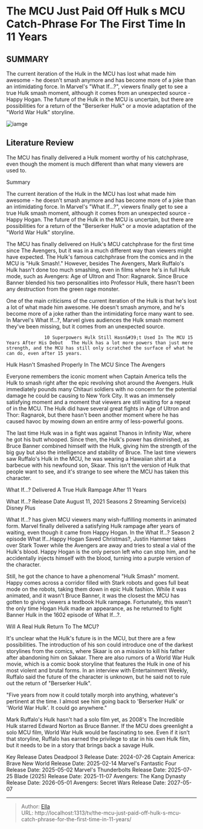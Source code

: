 # The MCU Just Paid Off Hulk s MCU Catch-Phrase For The First Time In 11 Years


## SUMMARY 



  The current iteration of the Hulk in the MCU has lost what made him awesome - he doesn&#39;t smash anymore and has become more of a joke than an intimidating force.   In Marvel&#39;s &#34;What If...?&#34;, viewers finally get to see a true Hulk smash moment, although it comes from an unexpected source - Happy Hogan.   The future of the Hulk in the MCU is uncertain, but there are possibilities for a return of the &#34;Berserker Hulk&#34; or a movie adaptation of the &#34;World War Hulk&#34; storyline.  

![iamge](https://static1.srcdn.com/wordpress/wp-content/uploads/2024/01/hulk-happy-hogan-growling.jpg)

## Literature Review
The MCU has finally delivered a Hulk moment worthy of his catchphrase, even though the moment is much different than what many viewers are used to.





Summary

  The current iteration of the Hulk in the MCU has lost what made him awesome - he doesn&#39;t smash anymore and has become more of a joke than an intimidating force.   In Marvel&#39;s &#34;What If...?&#34;, viewers finally get to see a true Hulk smash moment, although it comes from an unexpected source - Happy Hogan.   The future of the Hulk in the MCU is uncertain, but there are possibilities for a return of the &#34;Berserker Hulk&#34; or a movie adaptation of the &#34;World War Hulk&#34; storyline.  







The MCU has finally delivered on Hulk&#39;s MCU catchphrase for the first time since The Avengers, but it was in a much different way than viewers might have expected. The Hulk&#39;s famous catchphrase from the comics and in the MCU is &#34;Hulk Smash!.&#34; However, besides The Avengers, Mark Ruffalo&#39;s Hulk hasn&#39;t done too much smashing, even in films where he&#39;s in full Hulk mode, such as Avengers: Age of Ultron and Thor: Ragnarok. Since Bruce Banner blended his two personalities into Professor Hulk, there hasn&#39;t been any destruction from the green rage monster.

One of the main criticisms of the current iteration of the Hulk is that he&#39;s lost a lot of what made him awesome. He doesn&#39;t smash anymore, and he&#39;s become more of a joke rather than the intimidating force many want to see. In Marvel&#39;s What If...?, Marvel gives audiences the Hulk smash moment they&#39;ve been missing, but it comes from an unexpected source.

                  10 Superpowers Hulk Still Hasn&#39;t Used In The MCU 15 Years After His Debut   The Hulk has a lot more powers than just mere strength, and the MCU has still only scratched the surface of what he can do, even after 15 years.    





 Hulk Hasn&#39;t Smashed Properly In The MCU Since The Avengers 
         

Everyone remembers the iconic moment when Captain America tells the Hulk to smash right after the epic revolving shot around the Avengers. Hulk immediately pounds many Chitauri soldiers with no concern for the potential damage he could be causing to New York City. It was an immensely satisfying moment and a moment that viewers are still waiting for a repeat of in the MCU. The Hulk did have several great fights in Age of Ultron and Thor: Ragnarok, but there hasn&#39;t been another moment where he has caused havoc by mowing down an entire army of less-powerful goons.

The last time Hulk was in a fight was against Thanos in Infinity War, where he got his butt whooped. Since then, the Hulk&#39;s power has diminished, as Bruce Banner combined himself with the Hulk, giving him the strength of the big guy but also the intelligence and stability of Bruce. The last time viewers saw Ruffalo&#39;s Hulk in the MCU, he was wearing a Hawaiian shirt at a barbecue with his newfound son, Skaar. This isn&#39;t the version of Hulk that people want to see, and it&#39;s strange to see where the MCU has taken this character.






 What If...? Delivered A True Hulk Rampage After 11 Years 
         

  What If...?   Release Date   August 11, 2021    Seasons   2    Streaming Service(s)   Disney Plus       

What If...? has given MCU viewers many wish-fulfilling moments in animated form. Marvel finally delivered a satisfying Hulk rampage after years of waiting, even though it came from Happy Hogan. In the What If...? Season 2 episode What If...Happy Hogan Saved Christmas?, Justin Hammer takes over Stark Tower while the Avengers are away and tries to steal a vial of the Hulk&#39;s blood. Happy Hogan is the only person left who can stop him, and he accidentally injects himself with the blood, turning into a purple version of the character.




Still, he got the chance to have a phenomenal &#34;Hulk Smash&#34; moment. Happy comes across a corridor filled with Stark robots and goes full beat mode on the robots, taking them down in epic Hulk fashion. While it was animated, and it wasn&#39;t Bruce Banner, it was the closest the MCU has gotten to giving viewers a textbook Hulk rampage. Fortunately, this wasn&#39;t the only time Hogan Hulk made an appearance, as he returned to fight Banner Hulk in the 1602 episode of What If...?.



 Will A Real Hulk Return To The MCU? 
          

It&#39;s unclear what the Hulk&#39;s future is in the MCU, but there are a few possibilities. The introduction of his son could introduce one of the darkest storylines from the comics, where Skaar is on a mission to kill his father after abandoning him on Sakaar. There are also rumors of a World War Hulk movie, which is a comic book storyline that features the Hulk in one of his most violent and brutal forms. In an interview with Entertainment Weekly, Ruffalo said the future of the character is unknown, but he said not to rule out the return of &#34;Berserker Hulk&#34;.





&#34;Five years from now it could totally morph into anything, whatever&#39;s pertinent at the time. I almost see him going back to &#39;Berserker Hulk&#39; or &#39;World War Hulk&#39;. It could go anywhere.&#34;


Mark Ruffalo&#39;s Hulk hasn&#39;t had a solo film yet, as 2008&#39;s The Incredible Hulk starred Edward Norton as Bruce Banner. If the MCU does greenlight a solo MCU film, World War Hulk would be fascinating to see. Even if it isn&#39;t that storyline, Ruffalo has earned the privilege to star in his own Hulk film, but it needs to be in a story that brings back a savage Hulk.

  Key Release Dates              Deadpool 3 Release Date: 2024-07-26                    Captain America: Brave New World Release Date: 2025-02-14                   Marvel&#39;s Fantastic Four Release Date: 2025-05-02                   Marvel&#39;s Thunderbolts Release Date: 2025-07-25                   Blade (2025) Release Date: 2025-11-07                   Avengers: The Kang Dynasty  Release Date: 2026-05-01                    Avengers: Secret Wars Release Date: 2027-05-07      

---

> Author: [Ella](https://instagram.hk.cn/)  
> URL: http://localhost:1313/tv/the-mcu-just-paid-off-hulk-s-mcu-catch-phrase-for-the-first-time-in-11-years/  

